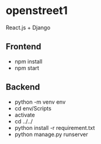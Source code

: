 # openstreet1
React.js + Django
## Frontend
* npm install
* npm start

## Backend
* python -m venv env
* cd env/Scripts
* activate
* cd ../../
* python install -r requirement.txt
* python manage.py runserver
